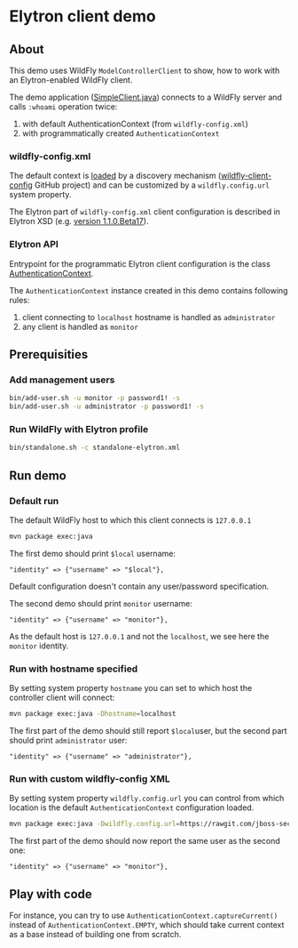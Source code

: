# Elytron client demo

## About

This demo uses WildFly `ModelControllerClient` to show, how to work with an Elytron-enabled WildFly client.

The demo application ([SimpleClient.java](src/main/java/org/wildfly/security/elytron/SimpleClient.java)) connects to a WildFly server and calls `:whoami` operation twice:

1. with default AuthenticationContext (from `wildfly-config.xml`)
1. with programmatically created `AuthenticationContext`

### wildfly-config.xml

The default context is [loaded](https://github.com/wildfly/wildfly-client-config/blob/master/src/main/java/org/wildfly/client/config/ClientConfiguration.java#L131-L170) by a discovery mechanism ([wildfly-client-config](https://github.com/wildfly/wildfly-client-config) GitHub project) and can be customized by a `wildfly.config.url` system property.

The Elytron part of `wildfly-config.xml` client configuration is described in Elytron XSD (e.g. [version 1.1.0.Beta17](https://github.com/wildfly-security/wildfly-elytron/blob/1.1.0.Beta17/src/main/resources/schema/elytron-1_0.xsd)).

### Elytron API

Entrypoint for the programmatic Elytron client configuration is the class [AuthenticationContext](https://github.com/wildfly-security/wildfly-elytron/blob/1.1.0.Beta17/src/main/java/org/wildfly/security/auth/client/AuthenticationContext.java).

The `AuthenticationContext` instance created in this demo contains following rules:

1. client connecting to `localhost` hostname is handled as `administrator`
1. any client is handled as `monitor`

## Prerequisities

### Add management users

```bash
bin/add-user.sh -u monitor -p password1! -s
bin/add-user.sh -u administrator -p password1! -s
```

### Run WildFly with Elytron profile

```bash
bin/standalone.sh -c standalone-elytron.xml
```

## Run demo

### Default run
The default WildFly host to which this client connects is `127.0.0.1` 

```bash
mvn package exec:java
```

The first demo should print `$local` username:
```
"identity" => {"username" => "$local"},
```
Default configuration doesn't contain any user/password specification.

The second demo should print `monitor` username:
```
"identity" => {"username" => "monitor"},
```
As the default host is `127.0.0.1` and not the `localhost`, we see here the `monitor` identity.

### Run with hostname specified
By setting system property `hostname` you can set to which host the controller client will connect: 

```bash
mvn package exec:java -Dhostname=localhost
```
The first part of the demo should still report `$local`user, but the second part should print `administrator` user:
```
"identity" => {"username" => "administrator"},
```

### Run with custom wildfly-config XML
By setting system property `wildfly.config.url` you can control from which location is the default `AuthenticationContext` configuration loaded.

```bash
mvn package exec:java -Dwildfly.config.url=https://rawgit.com/jboss-security-qe/elytron-client-demo/master/custom-config.xml
```
The first part of the demo should now report the same user as the second one:
```
"identity" => {"username" => "monitor"},
```

## Play with code

For instance, you can try to use `AuthenticationContext.captureCurrent()` instead of `AuthenticationContext.EMPTY`, which should take current context as a base instead of
building one from scratch.